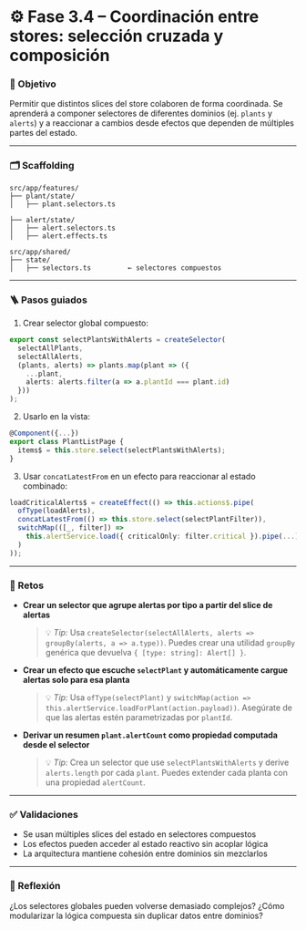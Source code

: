 # ⚙️ Fase 3.4 – Coordinación entre stores: selección cruzada y composición

### 🎯 Objetivo

Permitir que distintos slices del store colaboren de forma coordinada. Se aprenderá a componer selectores de diferentes dominios (ej. `plants` y `alerts`) y a reaccionar a cambios desde efectos que dependen de múltiples partes del estado.

---

### 🗂️ Scaffolding

```
src/app/features/
├── plant/state/
│   ├── plant.selectors.ts

├── alert/state/
│   ├── alert.selectors.ts
│   ├── alert.effects.ts

src/app/shared/
├── state/
│   ├── selectors.ts         ← selectores compuestos
```

---

### 🪜 Pasos guiados

1. Crear selector global compuesto:

```ts
export const selectPlantsWithAlerts = createSelector(
  selectAllPlants,
  selectAllAlerts,
  (plants, alerts) => plants.map(plant => ({
    ...plant,
    alerts: alerts.filter(a => a.plantId === plant.id)
  }))
);
```

2. Usarlo en la vista:

```ts
@Component({...})
export class PlantListPage {
  items$ = this.store.select(selectPlantsWithAlerts);
}
```

3. Usar `concatLatestFrom` en un efecto para reaccionar al estado combinado:

```ts
loadCriticalAlerts$ = createEffect(() => this.actions$.pipe(
  ofType(loadAlerts),
  concatLatestFrom(() => this.store.select(selectPlantFilter)),
  switchMap(([_, filter]) =>
    this.alertService.load({ criticalOnly: filter.critical }).pipe(...)
  )
));
```

---

### 🎯 Retos

* **Crear un selector que agrupe alertas por tipo a partir del slice de alertas**

  > 💡 *Tip:* Usa `createSelector(selectAllAlerts, alerts => groupBy(alerts, a => a.type))`. Puedes crear una utilidad `groupBy` genérica que devuelva `{ [type: string]: Alert[] }`.

* **Crear un efecto que escuche `selectPlant` y automáticamente cargue alertas solo para esa planta**

  > 💡 *Tip:* Usa `ofType(selectPlant)` y `switchMap(action => this.alertService.loadForPlant(action.payload))`. Asegúrate de que las alertas estén parametrizadas por `plantId`.

* **Derivar un resumen `plant.alertCount` como propiedad computada desde el selector**

  > 💡 *Tip:* Crea un selector que use `selectPlantsWithAlerts` y derive `alerts.length` por cada `plant`. Puedes extender cada planta con una propiedad `alertCount`.

---

### ✅ Validaciones

* Se usan múltiples slices del estado en selectores compuestos
* Los efectos pueden acceder al estado reactivo sin acoplar lógica
* La arquitectura mantiene cohesión entre dominios sin mezclarlos

---

### 💬 Reflexión

¿Los selectores globales pueden volverse demasiado complejos? ¿Cómo modularizar la lógica compuesta sin duplicar datos entre dominios?
